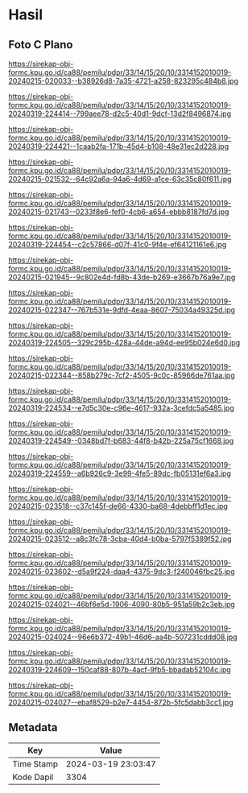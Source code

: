 # Hasil

## Foto C Plano

https://sirekap-obj-formc.kpu.go.id/ca88/pemilu/pdpr/33/14/15/20/10/3314152010019-20240215-020033--b38926d8-7a35-4721-a258-823295c484b8.jpg

https://sirekap-obj-formc.kpu.go.id/ca88/pemilu/pdpr/33/14/15/20/10/3314152010019-20240319-224414--799aee78-d2c5-40d1-9dcf-13d2f8496874.jpg

https://sirekap-obj-formc.kpu.go.id/ca88/pemilu/pdpr/33/14/15/20/10/3314152010019-20240319-224421--1caab2fa-171b-45d4-b108-48e31ec2d228.jpg

https://sirekap-obj-formc.kpu.go.id/ca88/pemilu/pdpr/33/14/15/20/10/3314152010019-20240215-021532--64c92a6a-94a6-4d69-a1ce-63c35c80f611.jpg

https://sirekap-obj-formc.kpu.go.id/ca88/pemilu/pdpr/33/14/15/20/10/3314152010019-20240215-021743--0233f8e6-fef0-4cb6-a654-ebbb8187fd7d.jpg

https://sirekap-obj-formc.kpu.go.id/ca88/pemilu/pdpr/33/14/15/20/10/3314152010019-20240319-224454--c2c57866-d07f-41c0-9f4e-ef64121161e6.jpg

https://sirekap-obj-formc.kpu.go.id/ca88/pemilu/pdpr/33/14/15/20/10/3314152010019-20240215-021945--9c802e4d-fd8b-43de-b269-e3667b76a9e7.jpg

https://sirekap-obj-formc.kpu.go.id/ca88/pemilu/pdpr/33/14/15/20/10/3314152010019-20240215-022347--767b531e-9dfd-4eaa-8607-75034a49325d.jpg

https://sirekap-obj-formc.kpu.go.id/ca88/pemilu/pdpr/33/14/15/20/10/3314152010019-20240319-224505--329c295b-428a-44de-a94d-ee95b024e6d0.jpg

https://sirekap-obj-formc.kpu.go.id/ca88/pemilu/pdpr/33/14/15/20/10/3314152010019-20240215-022344--858b279c-7cf2-4505-9c0c-85966de761aa.jpg

https://sirekap-obj-formc.kpu.go.id/ca88/pemilu/pdpr/33/14/15/20/10/3314152010019-20240319-224534--e7d5c30e-c96e-4617-932a-3cefdc5a5485.jpg

https://sirekap-obj-formc.kpu.go.id/ca88/pemilu/pdpr/33/14/15/20/10/3314152010019-20240319-224549--0348bd7f-b683-44f8-b42b-225a75cf1668.jpg

https://sirekap-obj-formc.kpu.go.id/ca88/pemilu/pdpr/33/14/15/20/10/3314152010019-20240319-224559--a6b926c9-3e99-4fe5-89dc-fb05131ef6a3.jpg

https://sirekap-obj-formc.kpu.go.id/ca88/pemilu/pdpr/33/14/15/20/10/3314152010019-20240215-023518--c37c145f-de66-4330-ba68-4debbff1d1ec.jpg

https://sirekap-obj-formc.kpu.go.id/ca88/pemilu/pdpr/33/14/15/20/10/3314152010019-20240215-023512--a8c3fc78-3cba-40d4-b0ba-5797f5389f52.jpg

https://sirekap-obj-formc.kpu.go.id/ca88/pemilu/pdpr/33/14/15/20/10/3314152010019-20240215-023602--d5a9f224-daa4-4375-9dc3-f240046fbc25.jpg

https://sirekap-obj-formc.kpu.go.id/ca88/pemilu/pdpr/33/14/15/20/10/3314152010019-20240215-024021--46bf6e5d-1906-4090-80b5-951a59b2c3eb.jpg

https://sirekap-obj-formc.kpu.go.id/ca88/pemilu/pdpr/33/14/15/20/10/3314152010019-20240215-024024--96e6b372-49b1-46d6-aa4b-507231cddd08.jpg

https://sirekap-obj-formc.kpu.go.id/ca88/pemilu/pdpr/33/14/15/20/10/3314152010019-20240319-224609--150caf88-807b-4acf-9fb5-bbadab52104c.jpg

https://sirekap-obj-formc.kpu.go.id/ca88/pemilu/pdpr/33/14/15/20/10/3314152010019-20240215-024027--ebaf8529-b2e7-4454-872b-5fc5dabb3cc1.jpg


## Metadata

| Key        | Value               |
| ---------- | ------------------- |
| Time Stamp | 2024-03-19 23:03:47 |
| Kode Dapil | 3304                |




